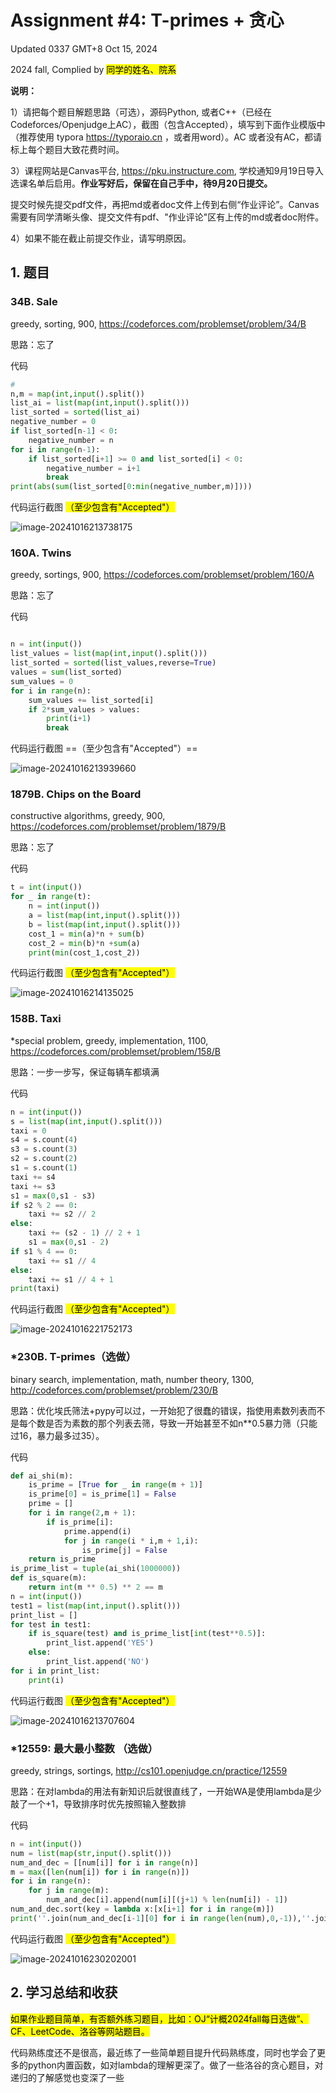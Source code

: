 # Assignment #4: T-primes + 贪心

Updated 0337 GMT+8 Oct 15, 2024

2024 fall, Complied by <mark>同学的姓名、院系</mark>



**说明：**

1）请把每个题目解题思路（可选），源码Python, 或者C++（已经在Codeforces/Openjudge上AC），截图（包含Accepted），填写到下面作业模版中（推荐使用 typora https://typoraio.cn ，或者用word）。AC 或者没有AC，都请标上每个题目大致花费时间。

3）课程网站是Canvas平台, https://pku.instructure.com, 学校通知9月19日导入选课名单后启用。**作业写好后，保留在自己手中，待9月20日提交。**

提交时候先提交pdf文件，再把md或者doc文件上传到右侧“作业评论”。Canvas需要有同学清晰头像、提交文件有pdf、"作业评论"区有上传的md或者doc附件。

4）如果不能在截止前提交作业，请写明原因。



## 1. 题目

### 34B. Sale

greedy, sorting, 900, https://codeforces.com/problemset/problem/34/B



思路：忘了



代码

```python
# 
n,m = map(int,input().split())
list_ai = list(map(int,input().split()))
list_sorted = sorted(list_ai)
negative_number = 0
if list_sorted[n-1] < 0:
    negative_number = n
for i in range(n-1):
    if list_sorted[i+1] >= 0 and list_sorted[i] < 0:
        negative_number = i+1
        break
print(abs(sum(list_sorted[0:min(negative_number,m)])))
```



代码运行截图 <mark>（至少包含有"Accepted"）</mark>



![image-20241016213738175](C:\Users\Lenovo\AppData\Roaming\Typora\typora-user-images\image-20241016213738175.png)

### 160A. Twins

greedy, sortings, 900, https://codeforces.com/problemset/problem/160/A

思路：忘了



代码

```python

n = int(input())
list_values = list(map(int,input().split()))
list_sorted = sorted(list_values,reverse=True)
values = sum(list_sorted)
sum_values = 0
for i in range(n):
    sum_values += list_sorted[i]
    if 2*sum_values > values:
        print(i+1)
        break
```



代码运行截图 ==（至少包含有"Accepted"）==

![image-20241016213939660](C:\Users\Lenovo\AppData\Roaming\Typora\typora-user-images\image-20241016213939660.png)



### 1879B. Chips on the Board

constructive algorithms, greedy, 900, https://codeforces.com/problemset/problem/1879/B

思路：忘了



代码

```python
t = int(input())
for _ in range(t):
    n = int(input())
    a = list(map(int,input().split()))
    b = list(map(int,input().split()))
    cost_1 = min(a)*n + sum(b)
    cost_2 = min(b)*n +sum(a)
    print(min(cost_1,cost_2))

```



代码运行截图 <mark>（至少包含有"Accepted"）</mark>

![image-20241016214135025](C:\Users\Lenovo\AppData\Roaming\Typora\typora-user-images\image-20241016214135025.png)



### 158B. Taxi

*special problem, greedy, implementation, 1100, https://codeforces.com/problemset/problem/158/B

思路：一步一步写，保证每辆车都填满



代码

```python
n = int(input())
s = list(map(int,input().split()))
taxi = 0
s4 = s.count(4)
s3 = s.count(3)
s2 = s.count(2)
s1 = s.count(1)
taxi += s4
taxi += s3
s1 = max(0,s1 - s3)
if s2 % 2 == 0:
    taxi += s2 // 2
else:
    taxi += (s2 - 1) // 2 + 1
    s1 = max(0,s1 - 2)
if s1 % 4 == 0:
    taxi += s1 // 4
else:
    taxi += s1 // 4 + 1
print(taxi)

```



代码运行截图 <mark>（至少包含有"Accepted"）</mark>

![image-20241016221752173](C:\Users\Lenovo\AppData\Roaming\Typora\typora-user-images\image-20241016221752173.png)



### *230B. T-primes（选做）

binary search, implementation, math, number theory, 1300, http://codeforces.com/problemset/problem/230/B

思路：优化埃氏筛法+pypy可以过，一开始犯了很蠢的错误，指使用素数列表而不是每个数是否为素数的那个列表去筛，导致一开始甚至不如n**0.5暴力筛（只能过16，暴力最多过35）。



代码

```python
def ai_shi(m):
    is_prime = [True for _ in range(m + 1)]
    is_prime[0] = is_prime[1] = False
    prime = []
    for i in range(2,m + 1):
        if is_prime[i]:
            prime.append(i)
            for j in range(i * i,m + 1,i):
                is_prime[j] = False
    return is_prime
is_prime_list = tuple(ai_shi(1000000))
def is_square(m):
    return int(m ** 0.5) ** 2 == m
n = int(input())
test1 = list(map(int,input().split()))
print_list = []
for test in test1:
    if is_square(test) and is_prime_list[int(test**0.5)]:
        print_list.append('YES')
    else:
        print_list.append('NO')
for i in print_list:
    print(i)

```



代码运行截图 <mark>（至少包含有"Accepted"）</mark>



![image-20241016213707604](C:\Users\Lenovo\AppData\Roaming\Typora\typora-user-images\image-20241016213707604.png)

### *12559: 最大最小整数 （选做）

greedy, strings, sortings, http://cs101.openjudge.cn/practice/12559

思路：在对lambda的用法有新知识后就很直线了，一开始WA是使用lambda是少敲了一个+1，导致排序时优先按照输入整数排



代码

```python
n = int(input())
num = list(map(str,input().split()))
num_and_dec = [[num[i]] for i in range(n)]
m = max([len(num[i]) for i in range(n)])
for i in range(n):
    for j in range(m):
        num_and_dec[i].append(num[i][(j+1) % len(num[i]) - 1])
num_and_dec.sort(key = lambda x:[x[i+1] for i in range(m)])
print(''.join(num_and_dec[i-1][0] for i in range(len(num),0,-1)),''.join(num_and_dec[i][0] for i in range(len(num))))

```



代码运行截图 <mark>（至少包含有"Accepted"）</mark>



![image-20241016230202001](C:\Users\Lenovo\AppData\Roaming\Typora\typora-user-images\image-20241016230202001.png)

## 2. 学习总结和收获

<mark>如果作业题目简单，有否额外练习题目，比如：OJ“计概2024fall每日选做”、CF、LeetCode、洛谷等网站题目。</mark>

代码熟练度还不是很高，最近练了一些简单题目提升代码熟练度，同时也学会了更多的python内置函数，如对lambda的理解更深了。做了一些洛谷的贪心题目，对递归的了解感觉也变深了一些

